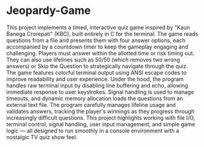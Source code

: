 # Jeopardy-Game

This project implements a timed, interactive quiz game inspired by "Kaun Banega Crorepati" (KBC), built entirely in C for the terminal. 
The game reads questions from a file and presents them with four answer options, each accompanied by a countdown timer to keep the gameplay engaging and challenging.
Players must answer within the allotted time or risk timing out. They can also use lifelines such as 50/50 (which removes two wrong answers) or Skip the Question to strategically navigate through the quiz. 
The game features colorful terminal output using ANSI escape codes to improve readability and user experience.
Under the hood, the program handles raw terminal input by disabling line buffering and echo, allowing immediate response to user keystrokes. 
Signal handling is used to manage timeouts, and dynamic memory allocation loads the questions from an external text file. 
The program carefully manages lifeline usage and validates answers, tracking the player's winnings as they progress through increasingly difficult questions.
This project highlights working with file I/O, terminal control, signal handling, user input management, and simple game logic — all designed to run smoothly in a console environment with a nostalgic TV quiz show feel.
